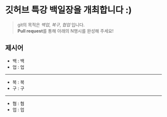 # 깃허브 특강 백일장을 개최합니다 :)
> git의 목적은 *백업*, *복구*, *협업* 입니다.  
> **Pull request**를 통해 아래의 N행시를 완성해 주세요!
## 제시어
- 백 : 백
- 업 : 업
---
- 복 : 복
- 구 : 구 
---
- 협 : 협
- 업 : 업

